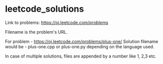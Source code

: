 # leetcode_solutions

Link to problems: https://oj.leetcode.com/problems

Filename is the problem's URL. 

For problem - https://oj.leetcode.com/problems/plus-one/ Solution filename would be - plus-one.cpp or plus-one.py depending on the language used.

In case of multiple solutions, files are appended by a number like 1, 2,3 etc.


